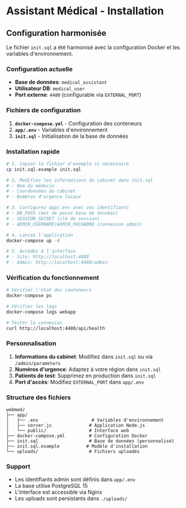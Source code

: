 # Assistant Médical - Installation

## Configuration harmonisée

Le fichier `init.sql` a été harmonisé avec la configuration Docker et les variables d'environnement.

### Configuration actuelle

- **Base de données**: `medical_assistant`
- **Utilisateur DB**: `medical_user`  
- **Port externe**: `4480` (configurable via `EXTERNAL_PORT`)

### Fichiers de configuration

1. **`docker-compose.yml`** - Configuration des conteneurs
2. **`app/.env`** - Variables d'environnement
3. **`init.sql`** - Initialisation de la base de données

### Installation rapide

```bash
# 1. Copiez le fichier d'exemple si nécessaire
cp init.sql.example init.sql

# 2. Modifiez les informations du cabinet dans init.sql
# - Nom du médecin
# - Coordonnées du cabinet  
# - Numéros d'urgence locaux

# 3. Configurez app/.env avec vos identifiants
# - DB_PASS (mot de passe base de données)
# - SESSION_SECRET (clé de session)
# - ADMIN_USERNAME/ADMIN_PASSWORD (connexion admin)

# 4. Lancez l'application
docker-compose up -d

# 5. Accédez à l'interface
# - Site: http://localhost:4480
# - Admin: http://localhost:4480/admin
```

### Vérification du fonctionnement

```bash
# Vérifier l'état des conteneurs
docker-compose ps

# Vérifier les logs
docker-compose logs webapp

# Tester la connexion
curl http://localhost:4480/api/health
```

### Personnalisation

1. **Informations du cabinet**: Modifiez dans `init.sql` ou via `/admin/parameters`
2. **Numéros d'urgence**: Adaptez à votre région dans `init.sql`  
3. **Patients de test**: Supprimez en production dans `init.sql`
4. **Port d'accès**: Modifiez `EXTERNAL_PORT` dans `app/.env`

### Structure des fichiers

```
webmed/
├── app/
│   ├── .env                    # Variables d'environnement
│   ├── server.js              # Application Node.js
│   └── public/                # Interface web
├── docker-compose.yml         # Configuration Docker
├── init.sql                   # Base de données (personnalisé)
├── init.sql.example          # Modèle d'installation
└── uploads/                   # Fichiers uploadés
```

### Support

- Les identifiants admin sont définis dans `app/.env`
- La base utilise PostgreSQL 15
- L'interface est accessible via Nginx
- Les uploads sont persistants dans `./uploads/`